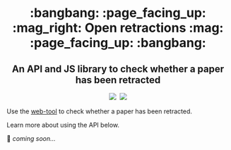 <div align="center">
  <h1>:bangbang: :page_facing_up: :mag_right: Open retractions :mag: :page_facing_up: :bangbang:</h1>
  <h2>An API and JS library to check whether a paper has been retracted</h2>
</div>

<div align="center">
  <a href="https://github.com/fathomlabs/crossref-cli/blob/master/LICENSE" alt="MIT license"><img src="https://img.shields.io/badge/license-MIT-green.svg?style=flat-square" /></a>&nbsp;
  <a href="http://fathomlabs.io" target="_blank">
  <img src="https://img.shields.io/badge/made_with-❤️💛💚💙💜💖-e6e6e6.svg?style=flat-square" /></a>
</div>

Use the [web-tool](openretractions.com) to check whether a paper has been retracted.

Learn more about using the API below.

:sparkling_heart:
*coming soon...*
